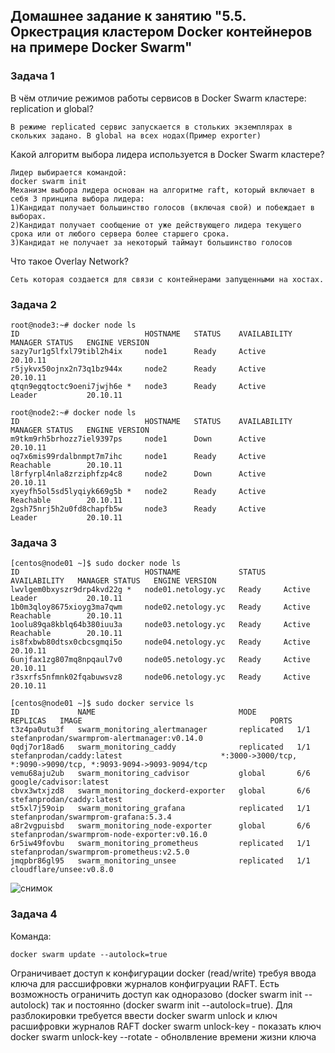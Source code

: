 ## Домашнее задание к занятию "5.5. Оркестрация кластером Docker контейнеров на примере Docker Swarm"
### Задача 1 
В чём отличие режимов работы сервисов в Docker Swarm кластере: replication и global?
```
В режиме replicated сервис запускается в стольких экземплярах в скольких задано. В global на всех нодах(Пример exporter) 
```

Какой алгоритм выбора лидера используется в Docker Swarm кластере?
```
Лидер выбирается командой:
docker swarm init
Механизм выбора лидера основан на алгоритме raft, который включает в себя 3 принципа выбора лидера:
1)Кандидат получает большинство голосов (включая свой) и побеждает в выборах.
2)Кандидат получает сообщение от уже действующего лидера текущего срока или от любого сервера более старшего срока.
3)Кандидат не получает за некоторый таймаут большинство голосов
```

Что такое Overlay Network?
```
Сеть которая создается для связи с контейнерами запущенными на хостах.
```

### Задача 2 
```
root@node3:~# docker node ls
ID                            HOSTNAME   STATUS    AVAILABILITY   MANAGER STATUS   ENGINE VERSION
sazy7ur1g5lfxl79tibl2h4ix     node1      Ready     Active                          20.10.11
r5jykvx50ojnx2n73q1bz944x     node2      Ready     Active                          20.10.11
qtqn9egqtoctc9oeni7jwjh6e *   node3      Ready     Active         Leader           20.10.11

root@node2:~# docker node ls
ID                            HOSTNAME   STATUS    AVAILABILITY   MANAGER STATUS   ENGINE VERSION
m9tkm9rh5brhozz7iel9397ps     node1      Down      Active                          20.10.11
oq7x6mis99rdalbnmpt7m7ihc     node1      Ready     Active         Reachable        20.10.11
l8rfyrpl4nla8zrziphfzp4c8     node2      Down      Active                          20.10.11
xyeyfh5ol5sd5lyqiyk669g5b *   node2      Ready     Active         Reachable        20.10.11
2gsh75nrj5h2u0fd8chapfb5w     node3      Ready     Active         Leader           20.10.11

```
### Задача 3 
```
[centos@node01 ~]$ sudo docker node ls
ID                            HOSTNAME             STATUS    AVAILABILITY   MANAGER STATUS   ENGINE VERSION
lwvlgem0bxyszr9drp4kvd22g *   node01.netology.yc   Ready     Active         Leader           20.10.11
1b0m3qloy8675xioyg3ma7qwm     node02.netology.yc   Ready     Active         Reachable        20.10.11
1oolu89qa8kblq64b380iuu3a     node03.netology.yc   Ready     Active         Reachable        20.10.11
is8fxbwb80dtsx0cbcsgmqi5o     node04.netology.yc   Ready     Active                          20.10.11
6unjfax1zg807mq8npqaul7v0     node05.netology.yc   Ready     Active                          20.10.11
r3sxrfs5nfmnk02fqabuwsvz8     node06.netology.yc   Ready     Active                          20.10.11

[centos@node01 ~]$ sudo docker service ls
ID             NAME                                MODE         REPLICAS   IMAGE                                          PORTS
t3z4pa0utu3f   swarm_monitoring_alertmanager       replicated   1/1        stefanprodan/swarmprom-alertmanager:v0.14.0    
0qdj7or18ad6   swarm_monitoring_caddy              replicated   1/1        stefanprodan/caddy:latest                      *:3000->3000/tcp, *:9090->9090/tcp, *:9093-9094->9093-9094/tcp
vemu68aju2ub   swarm_monitoring_cadvisor           global       6/6        google/cadvisor:latest                         
cbvx3wtxjzd8   swarm_monitoring_dockerd-exporter   global       6/6        stefanprodan/caddy:latest                      
st5xl7j59oip   swarm_monitoring_grafana            replicated   1/1        stefanprodan/swarmprom-grafana:5.3.4           
a8r2vgpuisbd   swarm_monitoring_node-exporter      global       6/6        stefanprodan/swarmprom-node-exporter:v0.16.0   
6r5iw49fovbu   swarm_monitoring_prometheus         replicated   1/1        stefanprodan/swarmprom-prometheus:v2.5.0       
jmqpbr86gl95   swarm_monitoring_unsee              replicated   1/1        cloudflare/unsee:v0.8.0  

```
![снимок](Снимок1111.JPG)



### Задача 4
Команда:
```
docker swarm update --autolock=true
```
Ограничивает доступ к конфигурации docker (read/write) требуя ввода ключа для рассшифровки журналов конфигруации RAFT.
Есть возможность ограничить доступ как одноразово (docker swarm init --autolock) так и постоянно (docker swarm init --autolock=true).
Для разблокировки требуется ввести docker swarm unlock и ключ расшифровки журналов RAFT
docker swarm unlock-key - показать ключ
 docker swarm unlock-key --rotate - обнолвление времени жизни ключа

